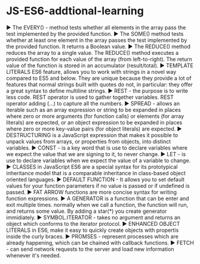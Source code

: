 # JS-ES6-addtional-learning

► The EVERY() -  method tests whether all elements in the array pass the test implemented by the provided function.
► The SOME() method tests whether at least one element in the array passes the test implemented by the provided function. 
   It returns a Boolean value. 
► The REDUCE() method reduces the array to a single value. 
  The REDUCE() method executes a provided function for each value of the array (from left-to-right). 
  The return value of the function is stored in an accumulator (result/total).
► TEMPLATE LITERALS ES6 feature, allows you to work with strings in a novel way compared to ES5 and below.
  They are unique because they provide a lot of features that normal strings built with quotes do not, 
  in particular: they offer a great syntax to define multiline strings.
► REST - the purpose is to write less code.
  REST operator is used to gather together variables.
  REST operator adding (...) to capture all the numbers.
► SPREAD - allows an iterable such as an array expression or string to be expanded in places 
  where zero or more arguments (for function calls) or elements (for array literals) are expected,
  or an object expression to be expanded in places where zero or 
  more key-value pairs (for object literals) are expected.
►  DESTRUCTURING is a JavaScript expression that makes it possible
   to unpack values from arrays, or properties from objects, into distinct variables. 
► CONST - is a key word that is use to declare variables
 where we expect the value that we are signing to it, to never change.
► LET - is use to declare variables when we expect the value 
  of a variable to change.
► CLASSES in JavaScript ES6 are a special syntax for its prototypical 
  inheritance model that is a comparable inheritance
  in class-based object oriented languages. 
► DEFAULT FUNCTION -  It allows you to set default values for your function 
  parameters if no value is passed or if undefined is passed.
► FAT ARROW functions are more concise syntax for
  writing function expressions. 
►  A GENERATOR is a function that can be enter and exit multiple times.
  normally when we call a function, the function will run, 
  and returns some value. By adding a star(*) you create generator immidiately.
► SYMBOL.ITERATOR - takes no argument and returns an object which conforms to the iterator protocol.
►  ENHANCED OBJECT LITERALS in ES6, make it easy to quickly 
   create objects with propertis inside the curly braces. 
► PROMSES - represent processes which are already happening, 
   which can be chained with callback functions.
► FETCH - can send network requests to the server and load
  new information whenever it's needed. 


  


